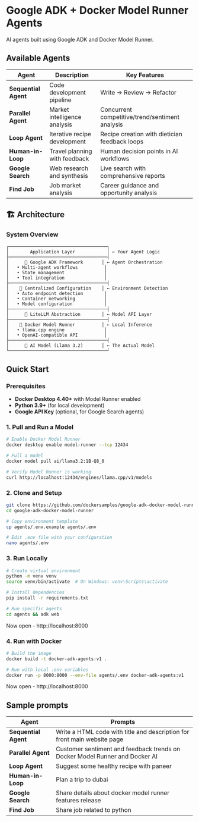 
# Google ADK + Docker Model Runner Agents 

AI agents built using Google ADK and Docker Model Runner. 


## Available Agents

| Agent | Description | Key Features |
|-------|-------------|-------------|
| **Sequential Agent** | Code development pipeline | Write → Review → Refactor |
| **Parallel Agent** | Market intelligence analysis | Concurrent competitive/trend/sentiment analysis |
| **Loop Agent** | Iterative recipe development | Recipe creation with dietician feedback loops |
| **Human-in-Loop** | Travel planning with feedback | Human decision points in AI workflows |
| **Google Search** | Web research and synthesis | Live search with comprehensive reports |
| **Find Job** | Job market analysis | Career guidance and opportunity analysis |

## 🏗️ Architecture

### System Overview

```
┌─────────────────────────────────────┐
│        Application Layer            │ ← Your Agent Logic
├─────────────────────────────────────┤
│      🤖 Google ADK Framework       │ ← Agent Orchestration
│   • Multi-agent workflows          │
│   • State management               │
│   • Tool integration               │
├─────────────────────────────────────┤
│    📡 Centralized Configuration    │ ← Environment Detection
│   • Auto endpoint detection        │
│   • Container networking           │
│   • Model configuration            │
├─────────────────────────────────────┤
│      🔌 LiteLLM Abstraction        │ ← Model API Layer
├─────────────────────────────────────┤
│    🚢 Docker Model Runner          │ ← Local Inference
│   • llama.cpp engine               │
│   • OpenAI-compatible API          │
├─────────────────────────────────────┤
│      🧠 AI Model (Llama 3.2)       │ ← The Actual Model
└─────────────────────────────────────┘
```

## Quick Start

### Prerequisites

- **Docker Desktop 4.40+** with Model Runner enabled
- **Python 3.9+** (for local development)
- **Google API Key** (optional, for Google Search agents)

### 1. Pull and Run a Model

```bash
# Enable Docker Model Runner
docker desktop enable model-runner --tcp 12434

# Pull a model
docker model pull ai/llama3.2:1B-Q8_0

# Verify Model Runner is working
curl http://localhost:12434/engines/llama.cpp/v1/models
```

### 2. Clone and Setup

```bash
git clone https://github.com/dockersamples/google-adk-docker-model-runner.git
cd google-adk-docker-model-runner

# Copy environment template
cp agents/.env.example agents/.env

# Edit .env file with your configuration
nano agents/.env
```

### 3. Run Locally

```bash
# Create virtual environment
python -m venv venv
source venv/bin/activate  # On Windows: venv\Scripts\activate

# Install dependencies
pip install -r requirements.txt

# Run specific agents
cd agents && adk web
```
Now open - http://localhost:8000

### 4. Run with Docker

```bash
# Build the image
docker build -t docker-adk-agents:v1 .

# Run with local .env variables
docker run -p 8000:8000 --env-file agents/.env docker-adk-agents:v1
```
Now open - http://localhost:8000

## Sample prompts

| Agent | Prompts |
|-------|-------------|
| **Sequential Agent** | Write a HTML code with title and description for front main website page |
| **Parallel Agent** | Customer sentiment and feedback trends on Docker Model Runner and Docker AI |
| **Loop Agent** | Suggest some healthy recipe with paneer |
| **Human-in-Loop** | Plan a trip to dubai |
| **Google Search** | Share details about docker model runner features release |
| **Find Job** | Share job related to python |












